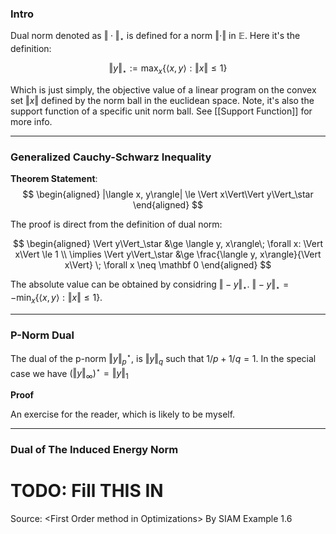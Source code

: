 ### **Intro**

Dual norm denoted as $\Vert \cdot\Vert_\star$ is defined for a norm $\Vert \cdot\Vert$ in $\mathbb E$. Here it's the definition: 

$$
\Vert y\Vert_\star := \max_{x}\left\lbrace
    \langle x, y\rangle: \Vert x\Vert \le 1
\right\rbrace
$$

Which is just simply, the objective value of a linear program on the convex set $\Vert x\Vert$ defined by the norm ball in the euclidean space. Note, it's also the support function of a specific unit norm ball. See [[Support Function]] for more info. 


---
### **Generalized Cauchy-Schwarz Inequality** 

**Theorem Statement**: 
$$
\begin{aligned}
    |\langle x, y\rangle| \le \Vert x\Vert\Vert y\Vert_\star
\end{aligned}
$$

The proof is direct from the definition of dual norm: 

$$
\begin{aligned}
    \Vert y\Vert_\star &\ge  \langle y, x\rangle\; \forall x: \Vert x\Vert \le 1
    \\
    \implies \Vert y\Vert_\star &\ge \frac{\langle y, x\rangle}{\Vert x\Vert} \; \forall x \neq \mathbf 0
\end{aligned}
$$

The absolute value can be obtained by considring $\Vert - y\Vert_\star$. $\Vert -y\Vert_\star = -\min_x\{\langle x, y\rangle: \Vert x \Vert \le 1\}$. 

---
### **P-Norm Dual**

The dual of the p-norm $\Vert y\Vert_p^\star$, is $\Vert y\Vert_{q}$ such that $1/p + 1/q = 1$. In the special case we have $(\Vert y\Vert_\infty)^\star = \Vert y\Vert_1$

**Proof**

An exercise for the reader, which is likely to be myself. 

---
### **Dual of The Induced Energy Norm**


# TODO: Fill THIS IN 

Source: \<First Order method in Optimizations\> By SIAM Example 1.6

